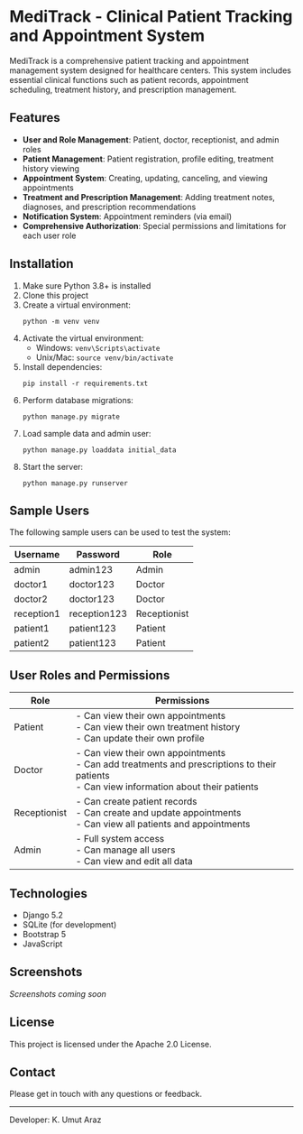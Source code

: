 # MediTrack - Clinical Patient Tracking and Appointment System

MediTrack is a comprehensive patient tracking and appointment management system designed for healthcare centers. This system includes essential clinical functions such as patient records, appointment scheduling, treatment history, and prescription management.

## Features

- **User and Role Management**: Patient, doctor, receptionist, and admin roles
- **Patient Management**: Patient registration, profile editing, treatment history viewing
- **Appointment System**: Creating, updating, canceling, and viewing appointments
- **Treatment and Prescription Management**: Adding treatment notes, diagnoses, and prescription recommendations
- **Notification System**: Appointment reminders (via email)
- **Comprehensive Authorization**: Special permissions and limitations for each user role

## Installation

1. Make sure Python 3.8+ is installed
2. Clone this project
3. Create a virtual environment:
   ```
   python -m venv venv
   ```
4. Activate the virtual environment:
   - Windows: `venv\Scripts\activate`
   - Unix/Mac: `source venv/bin/activate`
5. Install dependencies:
   ```
   pip install -r requirements.txt
   ```
6. Perform database migrations:
   ```
   python manage.py migrate
   ```
7. Load sample data and admin user:
   ```
   python manage.py loaddata initial_data
   ```
8. Start the server:
   ```
   python manage.py runserver
   ```

## Sample Users

The following sample users can be used to test the system:

| Username | Password | Role |
|----------|----------|------|
| admin | admin123 | Admin |
| doctor1 | doctor123 | Doctor |
| doctor2 | doctor123 | Doctor |
| reception1 | reception123 | Receptionist |
| patient1 | patient123 | Patient |
| patient2 | patient123 | Patient |

## User Roles and Permissions

| Role | Permissions |
|------|-------------|
| Patient | - Can view their own appointments<br>- Can view their own treatment history<br>- Can update their own profile |
| Doctor | - Can view their own appointments<br>- Can add treatments and prescriptions to their patients<br>- Can view information about their patients |
| Receptionist | - Can create patient records<br>- Can create and update appointments<br>- Can view all patients and appointments |
| Admin | - Full system access<br>- Can manage all users<br>- Can view and edit all data |

## Technologies

- Django 5.2
- SQLite (for development)
- Bootstrap 5
- JavaScript

## Screenshots

*Screenshots coming soon*

## License

This project is licensed under the Apache 2.0 License.

## Contact

Please get in touch with any questions or feedback.

---

Developer: K. Umut Araz 
